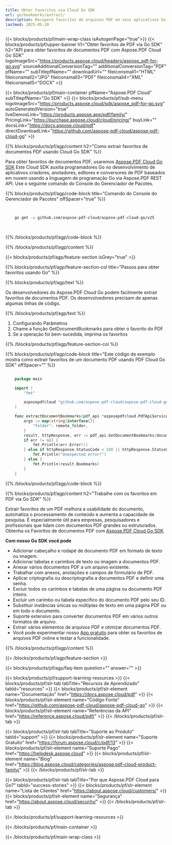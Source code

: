 ```yaml
---
title: Obter Favoritos via Cloud Go SDK
url: go/bookmarks/extract/
description: Recupere favoritos de arquivos PDF em seus aplicativos Go com Aspose.PDF Cloud SDK.
lastmod: 2025-05-20
---
```


{{< blocks/products/pf/main-wrap-class isAutogenPage="true">}}
{{< blocks/products/pf/upper-banner h1="Obter favoritos de PDF via Go SDK" h2="API para obter favoritos de documentos PDF com Aspose.PDF Cloud Go SDK" logoImageSrc="https://products.aspose.cloud/headers/aspose_pdf-for-go.svg" sourceAdditionalConversionTag="" additionalConversionTag="PDF" pfName="" subTitlepfName="" downloadUrl="" fileiconsmall1="HTML" fileiconsmall2="JPG" fileiconsmall3="PDF" fileiconsmall4="XML" fileiconsmall5="DOCX" >}}

{{< blocks/products/pf/main-container pfName="Aspose.PDF Cloud" subTitlepfName="Go SDK" >}}
{{< blocks/products/pf/sub-menu logoImageSrc="https://products.aspose.cloud/sdk/aspose_pdf-for-go.svg"
autoGeneratedVersion="true"
liveDemosLink="https://products.aspose.app/pdf/family/" PricingLink="https://purchase.aspose.cloud/cloud/pricing/" buyLink="" docsLink="https://docs.aspose.cloud/pdf"  directDownloadLink="https://github.com/aspose-pdf-cloud/aspose-pdf-cloud-go" >}}

{{% blocks/products/pf/agp/content h2="Como extrair favoritos de documentos PDF usando Cloud Go SDK" %}}

Para obter favoritos de documentos PDF, usaremos
[Aspose.PDF Cloud Go SDK](https://products.aspose.cloud/pdf/go/)
Este Cloud SDK auxilia programadores Go no desenvolvimento de aplicativos criadores, anotadores, editores e conversores de PDF baseados em nuvem usando a linguagem de programação Go via Aspose.PDF REST API. Use o seguinte comando do Console do Gerenciador de Pacotes.

{{% blocks/products/pf/agp/code-block title="Comando do Console do Gerenciador de Pacotes" offSpacer="true" %}}

```bash

     
    go get -u github.com/aspose-pdf-cloud/aspose-pdf-cloud-go/v25
     
     
```

{{% /blocks/products/pf/agp/code-block %}}

{{% /blocks/products/pf/agp/content %}}

{{< blocks/products/pf/agp/feature-section isGrey="true" >}}

{{% blocks/products/pf/agp/feature-section-col title="Passos para obter favoritos usando Go" %}}

{{% blocks/products/pf/agp/text %}}

Os desenvolvedores do Aspose.PDF Cloud Go podem facilmente extrair favoritos de documentos PDF. Os desenvolvedores precisam de apenas algumas linhas de código.

{{% /blocks/products/pf/agp/text %}}

1. Configurando Parâmetros
1. Chame a função GetDocumentBookmarks para obter o favorito do PDF
1. Se a operação foi bem-sucedida, imprima os favoritos

{{% /blocks/products/pf/agp/feature-section-col %}}

{{% blocks/products/pf/agp/code-block title="Este código de exemplo mostra como extrair favoritos de um documento PDF usando PDF Cloud Go SDK" offSpacer="" %}}

```go

    package main

    import (
        "fmt"

        asposepdfcloud "github.com/aspose-pdf-cloud/aspose-pdf-cloud-go/v25"
    )

    func extractDocumentBookmarks(pdf_api *asposepdfcloud.PdfApiService, document_name string, remote_folder string) {
        args := map[string]interface{}{
            "folder": remote_folder,
        }
        result, httpResponse, err := pdf_api.GetDocumentBookmarks(document_name, args)
        if err != nil {
            fmt.Println(err.Error())
        } else if httpResponse.StatusCode < 200 || httpResponse.StatusCode > 299 {
            fmt.Println("Unexpected error!")
        } else {
            fmt.Println(result.Bookmarks)
        }
    }
```

{{% /blocks/products/pf/agp/code-block %}}

{{% blocks/products/pf/agp/content h2="Trabalhe com os favoritos em PDF via Go SDK" %}}

Extrair favoritos de um PDF melhora a usabilidade do documento, automatiza o processamento de conteúdo e aumenta a capacidade de pesquisa. É especialmente útil para empresas, pesquisadores e profissionais que lidam com documentos PDF grandes ou estruturados.
Obtenha os Favoritos de documentos PDF com [Aspose.PDF Cloud Go SDK](https://products.aspose.cloud/pdf/go/).

**Com nosso Go SDK você pode**

+ Adicionar cabeçalho e rodapé de documento PDF em formato de texto ou imagem.
+ Adicionar tabelas e carimbos de texto ou imagem a documentos PDF.
+ Anexar vários documentos PDF a um arquivo existente.
+ Trabalhar com anexos, anotações e campos de formulário de PDF.
+ Aplicar criptografia ou descriptografia a documentos PDF e definir uma senha.
+ Excluir todos os carimbos e tabelas de uma página ou documento PDF inteiro.
+ Excluir um carimbo ou tabela específico do documento PDF pelo seu ID.
+ Substituir instâncias únicas ou múltiplas de texto em uma página PDF ou em todo o documento.
+ Suporte extensivo para converter documentos PDF em vários outros formatos de arquivo.
+ Extrair vários elementos de arquivos PDF e otimizar documentos PDF.
+ Você pode experimentar nosso [App gratuito](https://products.aspose.app/pdf/) para obter os favoritos de arquivos PDF online e testar a funcionalidade.

{{% /blocks/products/pf/agp/content %}}

{{< /blocks/products/pf/agp/feature-section >}}

{{< blocks/products/pf/agp/faq-item question="" answer="" >}}

{{< blocks/products/pf/support-learning-resources >}}
{{< blocks/products/pf/slr-tab tabTitle="Recursos de Aprendizado" tabId="resources" >}}
{{< blocks/products/pf/slr-element name="Documentação" href="https://docs.aspose.cloud/pdf" >}}
{{< blocks/products/pf/slr-element name="Código Fonte" href="https://github.com/aspose-pdf-cloud/aspose-pdf-cloud-go" >}}
{{< blocks/products/pf/slr-element name="Referências da API" href="https://reference.aspose.cloud/pdf/" >}}
{{< /blocks/products/pf/slr-tab >}}

{{< blocks/products/pf/slr-tab tabTitle="Suporte ao Produto" tabId="support" >}}
{{< blocks/products/pf/slr-element name="Suporte Gratuito" href="https://forum.aspose.cloud/c/pdf/13" >}}
{{< blocks/products/pf/slr-element name="Suporte Pago" href="https://helpdesk.aspose.cloud" >}}
{{< blocks/products/pf/slr-element name="Blog" href="https://blog.aspose.cloud/categories/aspose.pdf-cloud-product-family/" >}}
{{< /blocks/products/pf/slr-tab >}}

{{< blocks/products/pf/slr-tab tabTitle="Por que Aspose.PDF Cloud para Go?" tabId="success-stories" >}}
{{< blocks/products/pf/slr-element name="Lista de Clientes" href="https://about.aspose.cloud/customers/" >}}
{{< blocks/products/pf/slr-element name="Segurança" href="https://about.aspose.cloud/security/" >}}
{{< /blocks/products/pf/slr-tab >}}

{{< /blocks/products/pf/support-learning-resources >}}

{{< /blocks/products/pf/main-container >}}

{{< /blocks/products/pf/main-wrap-class >}}



